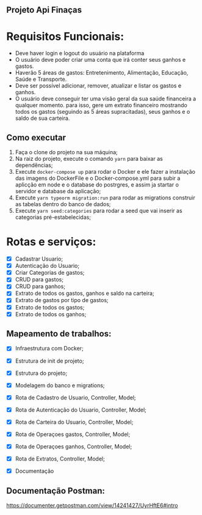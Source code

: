 ## Projeto Api Finaças

# Requisitos Funcionais:

- Deve haver login e logout do usuário na plataforma
- O usuário deve poder criar uma conta que irá conter seus ganhos e gastos.
- Haverão 5 áreas de gastos: Entretenimento, Alimentação, Educação, Saúde e Transporte.
- Deve ser possível adicionar, remover, atualizar e listar os gastos e ganhos.
- O usuário deve conseguir ter uma visão geral da sua saúde financeira a qualquer momento. para isso, gere um extrato financeiro mostrando todos os gastos (seguindo as 5 áreas supracitadas), seus ganhos e o saldo de sua carteira.

## Como executar

1. Faça o clone do projeto na sua máquina;
2. Na raiz do projeto, execute o comando `yarn` para baixar as dependências;
3. Execute `docker-compose up` para rodar o Docker e ele fazer a instalação das imagens do DockerFile e o Docker-compose.yml para subir a aplicção em node e o database do postrgres, e assim ja startar o servidor e database da aplicação;
4. Execute `yarn typeorm migration:run` para rodar as migrations construir as tabelas dentro do banco de dados;
5. Execute `yarn seed:categories` para rodar a seed que vai inserir as categorias pré-estabelecidas;

# Rotas e serviços:

- [x] Cadastrar Usuario;
- [x] Autenticação do Usuario;
- [x] Criar Categorias de gastos;
- [x] CRUD para gastos;
- [x] CRUD para ganhos;
- [x] Extrato de todos os gastos, ganhos e saldo na carteira;
- [x] Extrato de gastos por tipo de gastos;
- [x] Extrato de todos os gastos;
- [x] Extrato de todos os ganhos;

## Mapeamento de trabalhos:

- [x] Infraestrutura com Docker;
- [x] Estrutura de init de projeto;
- [x] Estrutura do projeto;
- [x] Modelagem do banco e migrations;
- [x] Rota de Cadastro de Usuario, Controller, Model;
- [x] Rota de Autenticação do Usuario, Controller, Model;

- [x] Rota de Carteira do Usuario, Controller, Model;
- [x] Rota de Operaçoes gastos, Controller, Model;
- [x] Rota de Operaçoes ganhos, Controller, Model;
- [x] Rota de Extratos, Controller, Model;

- [x] Documentação

## Documentação Postman:

https://documenter.getpostman.com/view/14241427/UyrHftE6#intro
